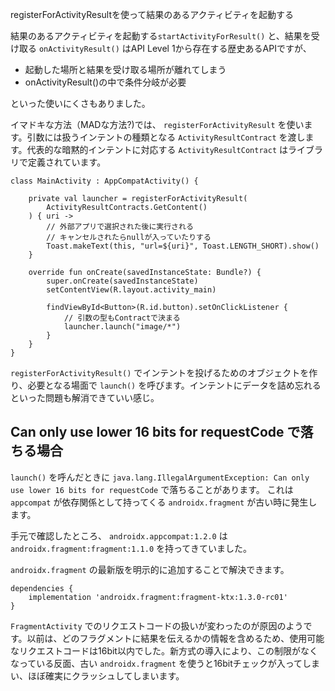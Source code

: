 registerForActivityResultを使って結果のあるアクティビティを起動する

結果のあるアクティビティを起動する`startActivityForResult()` と、結果を受け取る `onActivityResult()` はAPI Level 1から存在する歴史あるAPIですが、

- 起動した場所と結果を受け取る場所が離れてしまう
- onActivityResult()の中で条件分岐が必要

といった使いにくさもありました。

イマドキな方法（MADな方法?)では、 `registerForActivityResult` を使います。引数には扱うインテントの種類となる `ActivityResultContract` を渡します。代表的な暗黙的インテントに対応する `ActivityResultContract` はライブラリで定義されています。

```
class MainActivity : AppCompatActivity() {

    private val launcher = registerForActivityResult(
        ActivityResultContracts.GetContent()
    ) { uri ->
        // 外部アプリで選択された後に実行される
        // キャンセルされたらnullが入っていたりする
        Toast.makeText(this, "url=${uri}", Toast.LENGTH_SHORT).show()
    }

    override fun onCreate(savedInstanceState: Bundle?) {
        super.onCreate(savedInstanceState)
        setContentView(R.layout.activity_main)

        findViewById<Button>(R.id.button).setOnClickListener {
            // 引数の型もContractで決まる
            launcher.launch("image/*")
        }
    }
}
```

`registerForActivityResult()` でインテントを投げるためのオブジェクトを作り、必要となる場面で `launch()` を呼びます。インテントにデータを詰め忘れるといった問題も解消できていい感じ。

## Can only use lower 16 bits for requestCode で落ちる場合

`launch()` を呼んだときに `java.lang.IllegalArgumentException: Can only use lower 16 bits for requestCode` で落ちることがあります。
これは `appcompat` が依存関係として持ってくる `androidx.fragment` が古い時に発生します。

手元で確認したところ、 `androidx.appcompat:1.2.0` は `androidx.fragment:fragment:1.1.0` を持ってきていました。

`androidx.fragment` の最新版を明示的に追加することで解決できます。

```
dependencies {
    implementation 'androidx.fragment:fragment-ktx:1.3.0-rc01'
}
```

`FragmentActivity` でのリクエストコードの扱いが変わったのが原因のようです。以前は、どのフラグメントに結果を伝えるかの情報を含めるため、使用可能なリクエストコードは16bit以内でした。新方式の導入により、この制限がなくなっている反面、古い `androidx.fragment` を使うと16bitチェックが入ってしまい、ほぼ確実にクラッシュしてしまいます。
